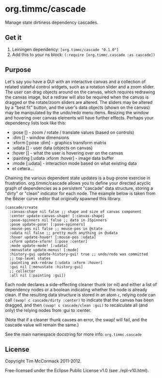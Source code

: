 # org.timmc/cascade

Manage state dirtiness dependency cascades.

## Get it

1. Leiningen dependency: `[org.timmc/cascade "0.1.0"]`
2. Add this to your ns block: `(:require [org.timmc.cascade :as cascade])`

## Purpose

Let's say you have a GUI with an interactive canvas and a collection
of related stateful control widgets, such as a rotation slider and a
zoom slider.  The user can drag objects around on the canvas, which
requires redrawing the canvas image, but a redraw will also be
required when the canvas is dragged or the rotate/zoom sliders are
altered. The sliders may be altered by a "best fit" button, and the
user's data objects (shown on the canvas) may be manipulated by the
undo/redo menu items. Resizing the window and hovering over canvas
elements will have further effects. Perhaps your dependency lists
look like this:

* :pose [] - zoom / rotate / translate values (based on controls)
* :dim [] - window dimensions
* :xform [:pose :dim] - graphics transform matrix
* :udata [] - user data (objects on canvas)
* :hover [] - what the user is hovering over on the canvas
* :painting [:udata :xform :hover] - image data buffer
* :mode [:udata] - interaction mode based on what existing data
* et cetera...

Chaining the various dependent state updates is a bug-prone exercise
in frustration. org.timmc/cascade allows you to define your directed
acyclic graph of dependencies as a persistent "cascade" data structure,
storing a "dirty" or "clean" indicator for each node. The example below
is taken from the Bézier curve editor that originally spawned this library.

    (cascade/create
      :canvas-shape nil false ;; shape and size of canvas component
      :center update-canvas-shape! [:canvas-shape]
      :pose-spinners nil false ;; data in JSpinners
      :pose update-pose! [:pose-spinners]
      :mouse-pos nil false ;; mouse-pos in @state
      :udata nil false ;; pretty much anything in @udata
      :hover update-hover! [:mouse-pos :udata]
      :xform update-xform! [:pose :center]
      :mode update-mode! [:udata]
      :menustate update-menus! [:mode]
      :history-gui update-history-gui! true ;; undo/redo was committed
      ;; top-level states
      :painting ask-redraw [:udata :xform :hover]
      :gui nil [:menustate :history-gui]
      ;; collector
      :all nil [:painting :gui])

Each node declares a side-effecting cleaner thunk (or nil) and either
a list of dependency nodes or a boolean indicating whether the node is
already clean. If the resulting data structure is stored in an atom `c`,
relying code can call `(swap! c cascade/dirty :center)` to indicate that
the canvas has been dragged, and then `(swap! c cascade/clean :gui)` to
recalculate all (and only) the relying nodes from :gui to :center.

(Note that if a cleaner thunk causes an error, the swap! will fail,
and the cascade value will remain the same.)

See the main namespace docstring for more info: `org.timmc.cascade`

## License

Copyright Tim McCormack 2011-2012.

Free-licensed under the Eclipse Public License v1.0 (see ./epl-v10.html).
